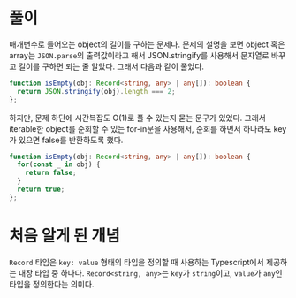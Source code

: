 # 풀이

매개변수로 들어오는 object의 길이를 구하는 문제다.
문제의 설명을 보면 object 혹은 array는 `JSON.parse`의 출력값이라고 해서 JSON.stringify를 사용해서 문자열로 바꾸고 길이를 구하면 되는 줄 알았다.
그래서 다음과 같이 풀었다.

```typescript
function isEmpty(obj: Record<string, any> | any[]): boolean {
  return JSON.stringify(obj).length === 2;
};

```

하지만, 문제 하단에 시간복잡도 O(1)로 풀 수 있는지 묻는 문구가 있었다.
그래서 iterable한 object를 순회할 수 있는 for-in문을 사용해서, 순회를 하면서 하나라도 key가 있으면 false를 반환하도록 했다.

```typescript
function isEmpty(obj: Record<string, any> | any[]): boolean {
  for(const _ in obj) {
    return false;
  }
  return true;
};
```

# 처음 알게 된 개념

`Record` 타입은 `key: value` 형태의 타입을 정의할 때 사용하는 Typescript에서 제공하는 내장 타입 중 하나다.
`Record<string, any>`는 `key`가 `string`이고, `value`가 `any`인 타입을 정의한다는 의미다.

